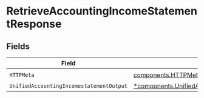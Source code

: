 # RetrieveAccountingIncomeStatementResponse


## Fields

| Field                                                                                                                   | Type                                                                                                                    | Required                                                                                                                | Description                                                                                                             |
| ----------------------------------------------------------------------------------------------------------------------- | ----------------------------------------------------------------------------------------------------------------------- | ----------------------------------------------------------------------------------------------------------------------- | ----------------------------------------------------------------------------------------------------------------------- |
| `HTTPMeta`                                                                                                              | [components.HTTPMetadata](../../models/components/httpmetadata.md)                                                      | :heavy_check_mark:                                                                                                      | N/A                                                                                                                     |
| `UnifiedAccountingIncomestatementOutput`                                                                                | [*components.UnifiedAccountingIncomestatementOutput](../../models/components/unifiedaccountingincomestatementoutput.md) | :heavy_minus_sign:                                                                                                      | N/A                                                                                                                     |